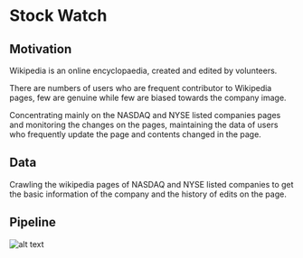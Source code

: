 # Stock Watch

## Motivation
Wikipedia is an online encyclopaedia, created and edited by volunteers.

There are numbers of users who are frequent contributor to Wikipedia pages, few are genuine while few are biased towards the company image.

Concentrating mainly on the NASDAQ and NYSE listed companies pages and monitoring the changes on the pages, maintaining the data of users who frequently update the page  and contents changed in the page.


## Data
Crawling the wikipedia pages of NASDAQ and NYSE listed companies to get the basic information of the company and the history of edits on the page. 

## Pipeline

![alt text](https://github.com/SainathDutkar/StockWatch/blob/master/images/StockWatchPipeline.PNG)



